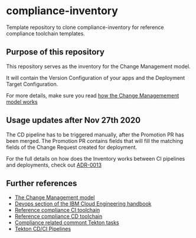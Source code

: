 # compliance-inventory

Template repository to clone compliance-inventory for reference compliance toolchain templates.

## Purpose of this repository

This repository serves as the inventory for the Change Management model.

It will contain the Version Configuration of your apps and the Deployment Target Configuration.

For more details, make sure you read [how the Change Managemement model works](http://ibm.biz/cocoa-change-management-model)

## Usage updates after Nov 27th 2020

The CD pipeline has to be triggered manually, after the Promotion PR has been merged. The Promotion PR contains fields that will fill the matching fields of the Change Request created for deployment.

For the full details on how does the Inventory works between CI pipelines and deployments, check out [ADR-0013](https://github.ibm.com/cocoa/adr/blob/master/0013-inventory.markdown)

## Further references

* [The Change Management model](http://ibm.biz/cocoa-change-management-model)
* [Devops section of the IBM Cloud Engineering handbook](https://pages.github.ibm.com/CloudEngineering/system_architecture/devops/)
* [Reference compliance CI toolchain](https://github.ibm.com/one-pipeline/compliance-ci-toolchain)
* [Reference compliance CD toolchain](https://github.ibm.com/one-pipeline/compliance-cd-toolchain)
* [Compliance related commont Tekton tasks](https://github.ibm.com/one-pipeline/common-tekton-tasks)
* [Tekton CD/CI Pipelines](https://github.com/tektoncd/pipeline)

